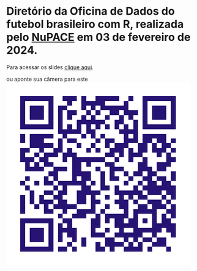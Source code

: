 # Diretório da Oficina de Dados do futebol brasileiro com R, realizada pelo [NuPACE](https://nupace.com.br/) em 03 de fevereiro de 2024.

Para acessar os slides [clique aqui](https://caio-azevedo.github.io/oficina_futebol/).

ou aponte sua câmera para este ![QR CODE](./qrcode.png)
